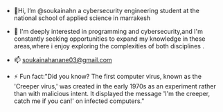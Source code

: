 -  👋Hi, I’m @soukainahn a cybersecurity engineering student  at the national school of applied science in marrakesh 
- 🌱 I'm deeply interested in programming and cybersecurity,and I'm constantly seeking opportunities to expand my knowledge in these areas,where i enjoy exploring the complexities of both disciplines .

- 📫 soukainahanane03@gmail.com

- ⚡ Fun fact:"Did you know? The first computer virus, known as the 'Creeper virus,' was created in the early 1970s as an experiment rather than with malicious intent. It displayed the message 'I'm the creeper, catch me if you can!' on infected computers."

<!---
soukainahn/soukainahn is a ✨ special ✨ repository because its README.md (this file) appears on your GitHub profile.

